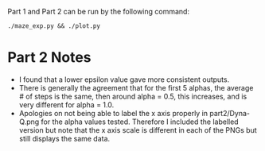 Part 1 and Part 2 can be run by the following command:

    ./maze_exp.py && ./plot.py

# Part 2 Notes
* I found that a lower epsilon value gave more consistent outputs.
* There is generally the agreement that for the first 5 alphas, the average # of steps is the same, then around alpha = 0.5, this increases, and is very different for alpha = 1.0.
* Apologies on not being able to label the x axis properly in part2/Dyna-Q.png for the alpha values tested. Therefore I included the labelled version but note that the x axis scale is different in each of the PNGs but still displays the same data.